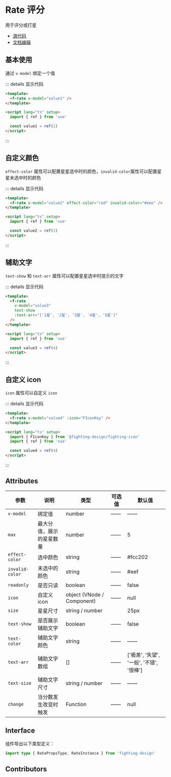 # Rate 评分

用于评分或打星

- [源代码](https://github.com/FightingDesign/fighting-design/tree/master/packages/fighting-design/rate)
- [文档编辑](https://github.com/FightingDesign/fighting-design/blob/master/docs/docs/components/rate.md)

## 基本使用

通过 `v-model` 绑定一个值

<f-rate v-model="value1" />

::: details 显示代码

```html
<template>
  <f-rate v-model="value1" />
</template>

<script lang="ts" setup>
  import { ref } from 'vue'

  const value1 = ref(1)
</script>
```

:::

## 自定义颜色

`effect-color` 属性可以配置星星选中时的颜色，`invalid-color`属性可以配置星星未选中时的颜色

<f-rate v-model="value2" effect-color="red" invalid-color="#eee" />

::: details 显示代码

```html
<template>
  <f-rate v-model="value2" effect-color="red" invalid-color="#eee" />
</template>

<script lang="ts" setup>
  import { ref } from 'vue'

  const value2 = ref(2)
</script>
```

:::

## 辅助文字

`text-show` 和 `text-arr` 属性可以配置星星选中时提示的文字

<f-rate v-model="value3" text-show :text-arr="['1星', '2星', '3星', '4星', '5星']" />

::: details 显示代码

```html
<template>
  <f-rate
    v-model="value3"
    text-show
    :text-arr="['1星', '2星', '3星', '4星', '5星']"
  />
</template>

<script lang="ts" setup>
  import { ref } from 'vue'

  const value3 = ref(4)
</script>
```

:::

## 自定义 icon

`icon` 属性可以自定义 `icon`

<f-rate v-model="value4" :icon="FIconKey" />

::: details 显示代码

```html
<template>
  <f-rate v-model="value4" :icon="FIconKey" />
</template>

<script lang="ts" setup>
  import { FIconKey } from '@fighting-design/fighting-icon'
  import { ref } from 'vue'

  const value4 = ref(4)
</script>
```

:::

## Attributes

| 参数             | 说明                     | 类型                       | 可选值 | 默认值                                   |
| ---------------- | ------------------------ | -------------------------- | ------ | ---------------------------------------- |
| `v-model`        | 绑定值                   | number                     | ——     | ——                                       |
| `max`            | 最大分值，展示的星星数量 | number                     | ——     | 5                                        |
| `effect-color`   | 选中颜色                 | string                     | ——     | #fcc202                                  |
| `invalid-color ` | 未选中的颜色             | string                     | ——     | #eef                                     |
| `readonly`       | 是否只读                 | boolean                    | ——     | false                                    |
| `icon`           | 自定义 icon              | object (VNode / Component) | ——     | null                                     |
| `size`           | 星星尺寸                 | string / number            |        | 25px                                     |
| `text-show`      | 是否展示辅助文字         | boolean                    | ——     | false                                    |
| `text-color`     | 辅助文字颜色             | string                     | ——     | ——                                       |
| `text-arr`       | 辅助文字数组             | []                         | ——     | ['极差', '失望', '一般', '不错', '很棒'] |
| `text-size`      | 辅助文字尺寸             | string / number            | ——     | ——                                       |
| `change`         | 当分数发生改变时触发     | Function                   | ——     | null                                     |

## Interface

组件导出以下类型定义：

```ts
import type { RatePropsType, RateInstance } from 'fighting-design'
```

## Contributors

<a href="https://github.com/Tyh2001" target="_blank">
  <f-avatar round src="https://avatars.githubusercontent.com/u/73180970?v=4" />
</a>

<a href="https://github.com/caicailv" target="_blank">
  <f-avatar round src="https://avatars.githubusercontent.com/u/46363316?v=4" />
</a>

<script setup lang="ts">
  import { FIconKey } from '@fighting-design/fighting-icon'
  import { ref } from 'vue'

  const value1 = ref(2)
  const value2 = ref(3)
  const value3 = ref(4)
  const value4 = ref(4)
</script>
